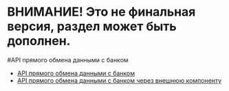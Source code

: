 # ВНИМАНИЕ! Это не финальная версия, раздел может быть дополнен.
  
#API прямого обмена данными с банком

+ [API прямого обмена данными с банком](https://github.com/1C-Company/DirectBank/blob/master/doc/transport-api/readme.md)
+ [API прямого обмена данными с банком через внешнюю компоненту](https://github.com/1C-Company/DirectBank/blob/master/doc/vk-transport-api/readme.md)
